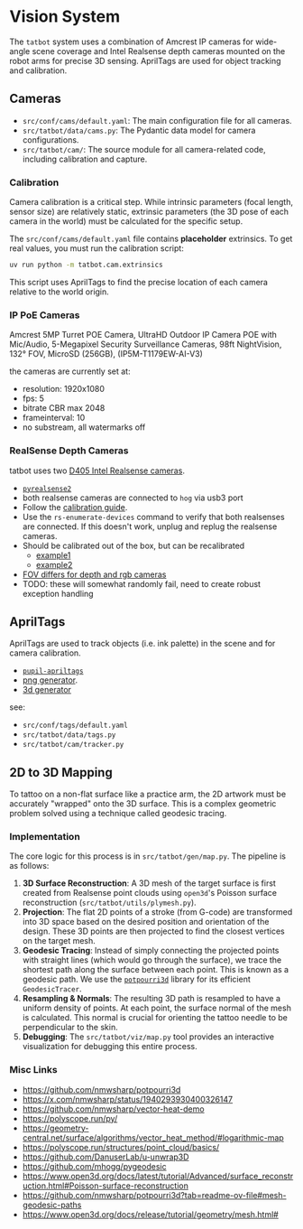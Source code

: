 # Vision System

The `tatbot` system uses a combination of Amcrest IP cameras for wide-angle scene coverage and Intel Realsense depth cameras mounted on the robot arms for precise 3D sensing. AprilTags are used for object tracking and calibration.

## Cameras

- `src/conf/cams/default.yaml`: The main configuration file for all cameras.
- `src/tatbot/data/cams.py`: The Pydantic data model for camera configurations.
- `src/tatbot/cam/`: The source module for all camera-related code, including calibration and capture.

### Calibration
Camera calibration is a critical step. While intrinsic parameters (focal length, sensor size) are relatively static, extrinsic parameters (the 3D pose of each camera in the world) must be calculated for the specific setup.

The `src/conf/cams/default.yaml` file contains **placeholder** extrinsics. To get real values, you must run the calibration script:
```bash
uv run python -m tatbot.cam.extrinsics
```
This script uses AprilTags to find the precise location of each camera relative to the world origin.

### IP PoE Cameras
Amcrest 5MP Turret POE Camera, UltraHD Outdoor IP Camera POE with Mic/Audio, 5-Megapixel Security Surveillance Cameras, 98ft NightVision, 132° FOV, MicroSD (256GB), (IP5M-T1179EW-AI-V3)

the cameras are currently set at:

- resolution: 1920x1080
- fps: 5
- bitrate CBR max 2048
- frameinterval: 10
- no substream, all watermarks off 

### RealSense Depth Cameras
tatbot uses two [D405 Intel Realsense cameras](https://www.intelrealsense.com/depth-camera-d405/).

- [`pyrealsense2`](https://github.com/IntelRealSense/librealsense)
- both realsense cameras are connected to `hog` via usb3 port
- Follow the [calibration guide](https://dev.intelrealsense.com/docs/self-calibration-for-depth-cameras).
- Use the `rs-enumerate-devices` command to verify that both realsenses are connected. If this doesn't work, unplug and replug the realsense cameras.
- Should be calibrated out of the box, but can be recalibrated
  - [example1](https://github.com/IntelRealSense/librealsense/blob/master/wrappers/python/examples/depth_auto_calibration_example.py)
  - [example2](https://github.com/IntelRealSense/librealsense/blob/master/wrappers/python/examples/depth_ucal_example.py)
- [FOV differs for depth and rgb cameras](https://www.intel.com/content/www/us/en/support/articles/000030385/emerging-technologies/intel-realsense-technology.html)
- TODO: these will somewhat randomly fail, need to create robust exception handling

## AprilTags

AprilTags are used to track objects (i.e. ink palette) in the scene and for camera calibration.

- [`pupil-apriltags`](https://github.com/pupil-labs/apriltags)
- [png generator](https://chaitanyantr.github.io/apriltag.html).
- [3d generator](https://lyehe.github.io/aruco_3d/)

see:

- `src/conf/tags/default.yaml`
- `src/tatbot/data/tags.py`
- `src/tatbot/cam/tracker.py`

## 2D to 3D Mapping

To tattoo on a non-flat surface like a practice arm, the 2D artwork must be accurately "wrapped" onto the 3D surface. This is a complex geometric problem solved using a technique called geodesic tracing.

### Implementation

The core logic for this process is in `src/tatbot/gen/map.py`. The pipeline is as follows:

1.  **3D Surface Reconstruction**: A 3D mesh of the target surface is first created from Realsense point clouds using `open3d`'s Poisson surface reconstruction (`src/tatbot/utils/plymesh.py`).
2.  **Projection**: The flat 2D points of a stroke (from G-code) are transformed into 3D space based on the desired position and orientation of the design. These 3D points are then projected to find the closest vertices on the target mesh.
3.  **Geodesic Tracing**: Instead of simply connecting the projected points with straight lines (which would go through the surface), we trace the shortest path along the surface between each point. This is known as a geodesic path. We use the [`potpourri3d`](https://github.com/nmwsharp/potpourri3d) library for its efficient `GeodesicTracer`.
4.  **Resampling & Normals**: The resulting 3D path is resampled to have a uniform density of points. At each point, the surface normal of the mesh is calculated. This normal is crucial for orienting the tattoo needle to be perpendicular to the skin.
5.  **Debugging**: The `src/tatbot/viz/map.py` tool provides an interactive visualization for debugging this entire process.

### Misc Links

- https://github.com/nmwsharp/potpourri3d
- https://x.com/nmwsharp/status/1940293930400326147
- https://github.com/nmwsharp/vector-heat-demo
- https://polyscope.run/py/
- https://geometry-central.net/surface/algorithms/vector_heat_method/#logarithmic-map
- https://polyscope.run/structures/point_cloud/basics/
- https://github.com/DanuserLab/u-unwrap3D
- https://github.com/mhogg/pygeodesic
- https://www.open3d.org/docs/latest/tutorial/Advanced/surface_reconstruction.html#Poisson-surface-reconstruction
- https://github.com/nmwsharp/potpourri3d?tab=readme-ov-file#mesh-geodesic-paths
- https://www.open3d.org/docs/release/tutorial/geometry/mesh.html#
